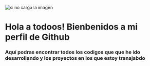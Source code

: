 ![si no carga la imagen]( https://media.licdn.com/dms/image/D4D16AQGmkHLk0GJKVA/profile-displaybackgroundimage-shrink_350_1400/0/1705321395777?e=1712188800&v=beta&t=IVOOYfLdBQdT_lcQrjVNEg3ydCmcceCYnc2mwI5VSHA )

# Hola a todoos! Bienbenidos a mi perfil de Github

### Aquí podras encontrar todos los codigos que que he ido desarrollando y los proyectos en los que estoy tranajabdo



